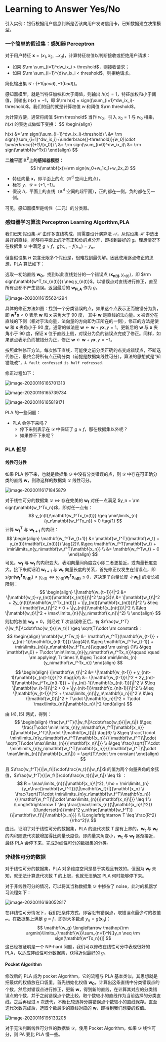 # Learning to Answer Yes/No

引入实例：银行根据用户信息判断是否该向用户发访信用卡，已知数据建立决策模型。

### 一个简单的假设集：感知器 Perceptron

对于用户特征 $\mathbf{x} = (x_1,x_2,...x_d)$，计算特征权值以判断接收或拒绝用户请求：

- 如果 $\rm \sum_{i=1}^dw_ix_i > threshold$，则接收请求；
- 如果 $\rm \sum_{i=1}^{d}w_ix_i < threshold$，则拒绝请求。

简化输出集 $\mathcal{Y}:\{+1(good),-1(bad)\}$。

感知器模型，就是当特征加权和大于阈值，则输出 $h(x)=1$，特征加权和小于阈值，则输出 $h(x)=-1$，即 $\rm h(x) = sign((\sum_{i=1}^dw_ix_i)-threshold)$。我们的目的就是计算权值 $w$ 和阈值 $\rm threshold$。

为计算方便，通常将阈值 $\rm threshold$ 当作 $w_0$，引入 $x_0=1$ 与 $w_0$ 相乘，$h(x)$ 的表达式做如下变换：
$$
\begin{align}

h(x) 	&= \rm sign((\sum_{i=1}^dw_ix_i)-threshold) \\
		&= \rm sign((\sum_{i=1}^dw_ix_i)+\underbrace{(-threshold)}_{w_0}\cdot \underbrace{(+1)}_{x_0}) \\
		&= \rm sign(\sum_{i=0}^dw_ix_i)\\
		&= \rm sign(\mathbf{w^Tx})
\end{align}
$$

**二维平面 $\mathbb{R^2}$上的感知器模型：**
$$
h(\mathbf{x})=\rm sign(w_0+w_1x_1+w_2x_2)
$$

- 特征向量 $\mathbf{x}$，即平面上的点（$\mathbb{R^d}$ 空间上的点）。
- 标签 $y$，$\mathcal{Y}=\{+1,-1\}$。
- 假设 $h$，平面上的直线（$\mathbb{R^d}$ 空间的超平面），正的都在一侧，负的都在另一侧。

可见，感知器模型是线性（二元）的分类器。

### 感知器学习算法 Perceptron Learning Algorithm,PLA

我们已知假设集 $\mathcal{H}$ 由许多直线构成，则需要设计演算法 $\mathcal{A}$，从假设集 $\mathcal{H}$ 中选出最好的直线，能够将平面上的所有正和负的点分开，即找到最好的 $g$。理想情况下在数据集 $\mathcal{D}$ 中满足 $g \approx f$，$g(\mathbb{x_n}=f(\mathbb{x_n}) = y_n$。

但当假设集 $H$ 包含无限多个假设是，很难找到最优解。因此使用逐点修正的思想，PLA 算法如下：

选取一初始直线 $\mathbf{w_0}$，找到以此直线划分的一个错误点 $(\mathbf{x_{n(t)}},y_{n(t)})$，即 $\rm sign(\mathbf{w^T_tx_{n(t)}}) \neq y_{n(t)}$。以错误点对直线进行修正，直至所有点都不产生错误。返回最后的 $\mathbf{w_{PLA}}$ 作为 $g$。

![image-20200116155624294](image-20200116155624294.png)

具体的修正方法如图：找到一个分类错误的点，如果这个点表示正而被错分为负，即 $\mathbf{w^Tx}<0$ 表示 $\mathbf{w}$ 和 $\mathbf{x}$ 夹角大于 90 度， 其中 $\mathbf{w}$ 是直线的法向量。$\mathbf{x}$ 被误分在直线的下侧（相对于法向量，法向量的方向即为正所在的一侧），修正的方法是使 $\mathbf{w}$ 和 $\mathbf{x}$ 夹角小于 90 度。通常的做法是 $\mathbf{w} \leftarrow \mathbf{w} + y\mathbf{x}, y=1$。更新后的 $\mathbf{w}$ 与 $\mathbf{x}$ 夹角小于 90 度，保证 $\mathbf{x}$ 位于直线上侧，对误分为负的错误点完成了修正。同样，如果该点表示负而被错分为正，修正 $\mathbf{w} \leftarrow \mathbf{w} + y\mathbf{x},y=-1$。

按照此种修正方法，每次修正直线，可能使之前分类正确的点变成错误点，不断迭代修正，最终会将所有点正确分类（前提是数据集线性可分）。算法的思想就是“知错能改“，`A fault confessed is half redressed.`

修正过程如下：

![image-20200116165701313](image-20200116165701313.png)

![image-20200116165739734](image-20200116165739734.png)

![image-20200116165819171](image-20200116165819171.png)

PLA 的一些问题：

- PLA 会停下来吗？
  - 停下来则表示在 $\mathcal{D}$ 中保证了 $g\approx f$，那在数据集以外呢？
  - 如果停不下来呢？

### PLA 推导

#### 线性可分性

如果 PLA 停下来，也就是数据集 $\mathcal{D}$ 中没有分类错误的点，则 $\mathcal{D}$ 中存在可正确分类的直线 $\mathbf{w}$，则称这样的数据集 $\mathcal{D}$ 线性可分。

![image-20200116171845879](image-20200116171845879.png)

对于线性可分的数据集 $\mathcal{D}\ \Longleftrightarrow$ 存在完美的 $\mathbf{w_f}$ 对任一点满足 $y_n = \rm sign(\mathbf{w_f^Tx_n})$，即对任一点有：
$$
y_{n(t)}\mathbf{w_f^Tx_{n(t)}} \geq \min\limits_{n}{y_n\mathbf{w_f^Tx_n}} > 0 \tag{1}
$$
计算 $\mathbf{w_f^T}$ 与 $\mathbf{w_{t+1}}$ 的内积：
$$
\begin{align}
\mathbf{w_f^Tw_{t+1}}	&= \mathbf{w_f^T}(\mathbf{w_t} + y_{n(t)}\mathbf{x_{n(t)}}) \tag{2}\\
						&\geq \mathbf{w_f^T}\mathbf{w_t} + \min\limits_n{y_n\mathbf{w_f^T}\mathbf{x_n}} \\
						&> \mathbf{w_f^Tw_t} + 0
\end{align}
$$
可见，$\mathbf{w_f}$ 与 $\mathbf{w_t}$ 的内积变大，表明向量间角度变小即二者更接近，或向量长度变大。接下来就证明 $\mathbf{w_{t+1}}$ 与 $\mathbf{w_t}$ 向量长度的关系，首先修正仅发生在错误点，即$sign(\mathbf{w_f^Tx_{n(t)}}) \neq y_{n(t)} \Leftrightarrow y_{n(t)}\mathbf{w_f^Tx_{n(t)}} \leq 0$，这决定了向量长度 $\|\mathbf{w_t}\|$ 的增长被限制：
$$
\begin{align}
\|\mathbf{w_{t+1}}\|^2	&= \|\mathbf{w_t}+y_{n(t)}\mathbf{x_{n(t)}}\|^2 \tag{3}\\
						&= \|\mathbf{w_t}\|^2 + 2y_{n(t)}\mathbf{w_t^Tx_{n(t)}} + \|y_{n(t)}\mathbf{x_{n(t)}}\|^2 \\
						&\leq \|\mathbf{w_t}\|^2 + 0 + \|y_{n(t)}\mathbf{x_{n(t)}}\|^2 \\
						&\leq \|\mathbf{w_t}\|^2 + \max\limits_{n}{\|y_n\mathbf{x_n}\|^2} \\			
\end{align}
$$
则初始权值 $\mathbf{w_0} = 0$，则经过 T 次错误修正后，有 $\frac{w_f^T}{\|w_f\|}\cdot\frac{w_t}{\|w_t\|} \geq \sqrt{T}\cdot \rm constant$：
$$
\begin{align}
\mathbf{w_f^Tw_t}	&= \mathbf{w_f^T}(\mathbf{w_{t-1}} + y_{n(t-1)}\mathbf{x_{n(t-1)}}) \tag{4}\\
					&\geq \mathbf{w_f^Tw_{t-1}} + \min\limits_{n}{y_n\mathbf{w_f^Tx_n}}\qquad \rm using\ (1)\\
					&\geq \mathbf{w_0} + T\cdot \min\limits_{n}{y_n\mathbf{w_f^Tx_n}}\qquad \quad \rm applying\ T\ times \\
					&\geq T\cdot \min\limits_{n}{y_n\mathbf{w_f^Tx_n}}
\end{align}
$$

$$
\begin{align}
\|\mathbf{w_t}\|^2	&= \|\mathbf{w_{t-1}} + y_{n(t-1)}\mathbf{x_{n(t-1)}}\|^2 \tag{5}\\
					&= \|\mathbf{w_{t-1}}\|^2 + 2y_{n(t-1)}\mathbf{w_t^Tx_{n(t-1)}} + \|y_{n(t-1)}\mathbf{x_{n(t-1)}}\|^2 \\
					&\leq \|\mathbf{w_{t-1}}\|^2 + 0 + \|y_{n(t-1)}\mathbf{x_{n(t-1)}}\|^2 \\
					&\leq \|\mathbf{w_{t-1}}\|^2 + \max\limits_{n}\|y_n\mathbf{x_n}\|^2 \\
					&\leq \|\mathbf{w_0}\|^2 + T\cdot \|\mathbf{x_n}\|^2 = T\cdot \max\limits_{n}\|\mathbf{x_n}\|^2
\end{align}
$$

由 $(4),(5)$ 两式，得到：
$$
\begin{align}
\frac{w_f^T}{\|w_f\|}\cdot\frac{w_t}{\|w_t\|}	&\geq	\frac{T\cdot \min\limits_{n}y_n\mathbf{w_f^T}\mathbf{x_n}}{\|\mathbf{w_f^T}\|\cdot \|\mathbf{w_t}\|} \tag{6} \\
&\geq \frac{T\cdot \min\limits_{n}y_n\mathbf{w_f^T}\mathbf{x_n}}{\|\mathbf{w_f^T}\|\cdot \sqrt{T}\cdot \max\limits_{n}{\|\mathbf{x_n}\|}} \\
&\geq \frac{\sqrt{T}\cdot \min\limits_{n}y_n\mathbf{w_f^T}\mathbf{x_n}}{\|\mathbf{w_f^T}\|\cdot \max\limits_{n}{\|\mathbf{x_n}\|}} = \sqrt{T}\cdot \rm constant
\end{align}
$$

且 $\frac{w_f^T}{\|w_f\|}\cdot\frac{w_t}{\|w_t\|}$ 的值为两个向量夹角的余弦值，$\frac{w_f^T}{\|w_f\|}\cdot\frac{w_t}{\|w_t\|} \leq 1$ ：
$$
R = \max\limits_{n}{\|\mathbf{x_n}\|^2}, \rho = \min\limits_{n}{y_n\frac{\mathbf{w_f^T}}{\|\mathbf{w_f}\|}}\mathbf{x_n} \\
\frac{\sqrt{T}\cdot \min\limits_{n}y_n\mathbf{w_f^T}\mathbf{x_n}}{\|\mathbf{w_f^T}\|\cdot \max\limits_{n}{\|\mathbf{x_n}\|}} \leq 1 \\
\Longleftrightarrow T \leq \frac{\max\limits_{n}{\|\mathbf{x_n}\|^2}}{{\underset{n}{\min}^2 y_n\frac{\mathbf{w_f^T}}{\|\mathbf{w_f}\|}\mathbf{x_n}}} \\
\Longleftrightarrow T \leq \frac{R^2}{\rho^2}\\
$$
由此，证明了对于线性可分的数据集，PLA 的迭代次数 $T$ 是有上界的，$\mathbf{w_t}$ 与 $\mathbf{w_f}$ 的内积随迭代次数增加得比向量长度快，即向量夹角变小，$\mathbf{w_t}$ 与 $\mathbf{w_f}$ 逐渐接近，最终 PLA 会停下来，完成对线性可分的数据集的分类。

### 非线性可分的数据

对于线性可分的数据集，PLA 对多维度空间是易于实现且有效的。但因为 $\mathbf{w_f}$ 未知，就无法计算迭代次数 $T$ 的上限，也就无法确定 PLA 何时能够停下来。

对于非线性可分的情况，可以将其当称数据集 $\mathcal{D}$ 中掺杂了 noise，此时的机器学习流程如下：

![image-20200116193052817](image-20200116193052817.png)

在非线性可分情况下，我们把条件方式，即容忍有错误点，取错误点最少时的权值 $\mathcal{w}$。在数据集上满足 $g\approx f$，即对大多数点 $y_n=g(\mathbf{x_n})$：
$$
\mathbf{w_g} \longleftarrow \mathop{\rm argmin}\limits_{\mathbf{w}}\sum_{n=1}^N[[y_n \neq \rm sign(\mathbf{w^Tx_n})]]
$$
这已经被证明是一个 NP-hard 问题，我们可以修改在线性可分中表现很好的 PLA，以适应非线性可分数据集，获得近似最好的 $g$。

#### Pocket Algorithm

修改后的 PLA 成为 pocket Algorithm，它的流程与 PLA 基本类似，其思想就是把最优的权值放在口袋里。首先初始化权值 $\mathbf{w_0}$，计算出这条直线中分类错误点的个数，然后对错误点进行修正，更新 $\mathbf{w}$，得到新的直线，在计算其对应的分类错误点的个数，并于之前错误点个数比较，取个数较小的直线作为当前选择的分类直线。之后再经过 $n$ 次迭代，不断比较选择分类错误点个数较小的直线保存。直至迭代次数完成后，选取个数最少的直线对应的 $\mathbf{w}$，即得到我们想要的权值。

![image-20200116195133205](image-20200116195133205.png)

对于无法判断线性可分性的数据集 $\mathcal{D}$，使用 Pocket Algorithm，如果 $\mathcal{D}$ 线性可分，则 PA 要比 PLA 慢一些。